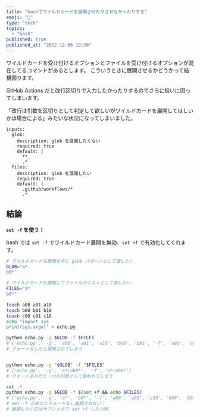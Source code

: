 ```yaml
---
title: "bashでワイルドカードを展開させたりさせなかったりする"
emoji: "🌟"
type: "tech"
topics:
  - "bash"
published: true
published_at: "2022-12-06 19:26"
---
```


ワイルドカードを受け付けるオプションとファイルを受け付けるオプションが混在してるコマンドがあるとします。
こういうときに展開させるかどうかって結構困ります。

GitHub Actions だと改行区切りで入力したかったりするのでさらに扱いに困ってしまいます。

「改行は引数を区切りとして判定して欲しいがワイルドカードを展開してほしいかは場合による」みたいな状況になってしまいました。

```yml: echo/action.yml
inputs:
  glob:
    description: glob を展開したくない
    required: true
    default: |
      **
      .*
  files:
    description: glob を展開したい
    required: true
    default: |
      .github/workflows/*
      .*
```


## 結論

**`set -f` を使う！**

bash では `set -f` でワイルドカード展開を無効、`set +f` で有効化してくれます。

```bash
# ワイルドカードを展開せずに glob パターンとして渡したい
GLOB="a*
b0*"

# ワイルドカードを展開してファイルのリストとして渡したい
FILES="a*
b0*"

touch a00 a01 a10
touch b00 b01 b10
touch c00 c01 c10
echo "import sys
print(sys.argv)" > echo.py

python echo.py -g $GLOB -f $FILES
# ['echo.py', '-g', 'a00', 'a01', 'a10', 'b00', 'b01', '-f', 'a00', 'a01', 'a10', 'b00', 'b01']
# クォートなしだと展開されてしまう


python echo.py -g "$GLOB" -f "$FILES"
# ['echo.py', '-g', 'a*\nb0*', '-f', 'a*\nb0*']
# クォートありだと一つの引数として扱われてしまう

set -f
python echo.py -g $GLOB -f $(set +f && echo $FILES)
# ['echo.py', '-g', 'a*', 'b0*', '-f', 'a00', 'a01', 'a10', 'b00', 'b01']
# set -f のあとにクォートなし展開されない！
# 展開したい方はサブシェルで set +f したらOK
```
